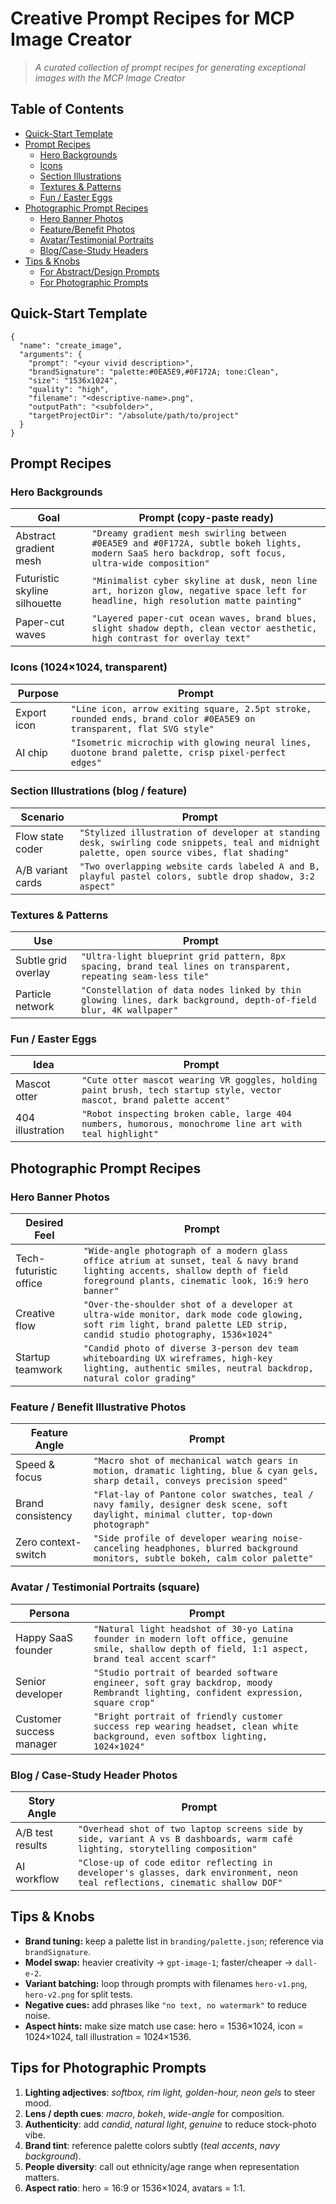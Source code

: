 # Creative Prompt Recipes for MCP Image Creator

> *A curated collection of prompt recipes for generating exceptional images with the MCP Image Creator*

## Table of Contents

- [Quick-Start Template](#quick-start-template)
- [Prompt Recipes](#prompt-recipes)
  - [Hero Backgrounds](#hero-backgrounds)
  - [Icons](#icons-1024×1024-transparent)
  - [Section Illustrations](#section-illustrations-blog--feature)
  - [Textures & Patterns](#textures--patterns)
  - [Fun / Easter Eggs](#fun--easter-eggs)
- [Photographic Prompt Recipes](#photographic-prompt-recipes)
  - [Hero Banner Photos](#hero-banner-photos)
  - [Feature/Benefit Photos](#feature--benefit-illustrative-photos)
  - [Avatar/Testimonial Portraits](#avatar--testimonial-portraits-square)
  - [Blog/Case-Study Headers](#blog--case-study-header-photos)
- [Tips & Knobs](#tips--knobs)
  - [For Abstract/Design Prompts](#tips--knobs)
  - [For Photographic Prompts](#tips-for-photographic-prompts)

## Quick-Start Template

```jsonc
{
  "name": "create_image",
  "arguments": {
    "prompt": "<your vivid description>",
    "brandSignature": "palette:#0EA5E9,#0F172A; tone:Clean",
    "size": "1536x1024",
    "quality": "high",
    "filename": "<descriptive-name>.png",
    "outputPath": "<subfolder>",
    "targetProjectDir": "/absolute/path/to/project"
  }
}
```

## Prompt Recipes

### Hero Backgrounds
| Goal | Prompt (copy-paste ready) |
|------|--------------------------|
| Abstract gradient mesh | `"Dreamy gradient mesh swirling between #0EA5E9 and #0F172A, subtle bokeh lights, modern SaaS hero backdrop, soft focus, ultra-wide composition"` |
| Futuristic skyline silhouette | `"Minimalist cyber skyline at dusk, neon line art, horizon glow, negative space left for headline, high resolution matte painting"` |
| Paper-cut waves | `"Layered paper-cut ocean waves, brand blues, slight shadow depth, clean vector aesthetic, high contrast for overlay text"` |

### Icons (1024×1024, transparent)
| Purpose | Prompt |
|---------|--------|
| Export icon | `"Line icon, arrow exiting square, 2.5pt stroke, rounded ends, brand color #0EA5E9 on transparent, flat SVG style"` |
| AI chip | `"Isometric microchip with glowing neural lines, duotone brand palette, crisp pixel-perfect edges"` |

### Section Illustrations (blog / feature)
| Scenario | Prompt |
|----------|--------|
| Flow state coder | `"Stylized illustration of developer at standing desk, swirling code snippets, teal and midnight palette, open source vibes, flat shading"` |
| A/B variant cards | `"Two overlapping website cards labeled A and B, playful pastel colors, subtle drop shadow, 3:2 aspect"` |

### Textures & Patterns
| Use | Prompt |
|-----|--------|
| Subtle grid overlay | `"Ultra-light blueprint grid pattern, 8px spacing, brand teal lines on transparent, repeating seam-less tile"` |
| Particle network | `"Constellation of data nodes linked by thin glowing lines, dark background, depth-of-field blur, 4K wallpaper"` |

### Fun / Easter Eggs
| Idea | Prompt |
|------|--------|
| Mascot otter | `"Cute otter mascot wearing VR goggles, holding paint brush, tech startup style, vector mascot, brand palette accent"` |
| 404 illustration | `"Robot inspecting broken cable, large 404 numbers, humorous, monochrome line art with teal highlight"` |

## Photographic Prompt Recipes

### Hero Banner Photos  
| Desired Feel | Prompt |
|--------------|--------|
| Tech-futuristic office | `"Wide-angle photograph of a modern glass office atrium at sunset, teal & navy brand lighting accents, shallow depth of field foreground plants, cinematic look, 16:9 hero banner"` |
| Creative flow | `"Over-the-shoulder shot of a developer at ultra-wide monitor, dark mode code glowing, soft rim light, brand palette LED strip, candid studio photography, 1536×1024"` |
| Startup teamwork | `"Candid photo of diverse 3-person dev team whiteboarding UX wireframes, high-key lighting, authentic smiles, neutral backdrop, natural color grading"` |

### Feature / Benefit Illustrative Photos  
| Feature Angle | Prompt |
|---------------|--------|
| Speed & focus | `"Macro shot of mechanical watch gears in motion, dramatic lighting, blue & cyan gels, sharp detail, conveys precision speed"` |
| Brand consistency | `"Flat-lay of Pantone color swatches, teal / navy family, designer desk scene, soft daylight, minimal clutter, top-down photograph"` |
| Zero context-switch | `"Side profile of developer wearing noise-canceling headphones, blurred background monitors, subtle bokeh, calm color palette"` |

### Avatar / Testimonial Portraits (square)  
| Persona | Prompt |
|---------|--------|
| Happy SaaS founder | `"Natural light headshot of 30-yo Latina founder in modern loft office, genuine smile, shallow depth of field, 1:1 aspect, brand teal accent scarf"` |
| Senior developer | `"Studio portrait of bearded software engineer, soft gray backdrop, moody Rembrandt lighting, confident expression, square crop"` |
| Customer success manager | `"Bright portrait of friendly customer success rep wearing headset, clean white background, even softbox lighting, 1024×1024"` |

### Blog / Case-Study Header Photos  
| Story Angle | Prompt |
|-------------|--------|
| A/B test results | `"Overhead shot of two laptop screens side by side, variant A vs B dashboards, warm café lighting, storytelling composition"` |
| AI workflow | `"Close-up of code editor reflecting in developer's glasses, dark environment, neon teal reflections, cinematic shallow DOF"` |

## Tips & Knobs

*  **Brand tuning:** keep a palette list in `branding/palette.json`; reference via `brandSignature`.
*  **Model swap:** heavier creativity → `gpt-image-1`; faster/cheaper → `dall-e-2`.
*  **Variant batching:** loop through prompts with filenames `hero-v1.png`, `hero-v2.png` for split tests.
*  **Negative cues:** add phrases like `"no text, no watermark"` to reduce noise.
*  **Aspect hints:** make size match use case: hero = 1536×1024, icon = 1024×1024, tall illustration = 1024×1536.

## Tips for Photographic Prompts  
1. **Lighting adjectives**: *softbox, rim light, golden-hour, neon gels* to steer mood.  
2. **Lens / depth cues**: *macro*, *bokeh*, *wide-angle* for composition.  
3. **Authenticity**: add *candid*, *natural light*, *genuine* to reduce stock-photo vibe.  
4. **Brand tint**: reference palette colors subtly (*teal accents*, *navy background*).  
5. **People diversity**: call out ethnicity/age range when representation matters.  
6. **Aspect ratio**: hero = 16:9 or 1536×1024, avatars = 1:1.
